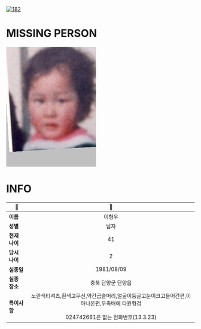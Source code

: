 [![182](https://img.shields.io/badge/%EC%8B%A4%EC%A2%85%EC%8B%A0%EA%B3%A0%EB%8A%94%20%EA%B5%AD%EB%B2%88%EC%97%86%EC%9D%B4-182-blue)](http://safe182.go.kr/index.do)

# MISSING PERSON

<img src="./missing_person.jpg">

# INFO

|🔑|💎|
|--|:--:|
|**이름**|이형우|
|**성별**|남자|
|**현재 나이**|41|
|**당시 나이**|2|
|**실종일**|1981/08/09|
|**실종 장소**|충북 단양군 단양읍 |
|**특이사항**|노란색티셔츠,흰색고무신,약간곱슬머리,얼굴이둥글고눈이크고들어간편,이마나온편,우측배에 타원형검</br></br>024742661은 없는 전화번호(13.3.23)|

